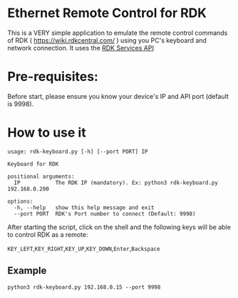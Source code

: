 # Ethernet Remote Control for RDK

This is a VERY simple application to emulate the remote control commands of RDK ( https://wiki.rdkcentral.com/ ) using you PC's keyboard and network connection. It uses the [RDK Services API](https://rdkcentral.github.io/rdkservices/#/README)

# Pre-requisites: #

Before start, please ensure you know your device's IP and API port (default is 9998).

# How to use it #


```
usage: rdk-keyboard.py [-h] [--port PORT] IP

Keyboard for RDK

positional arguments:
  IP           The RDK IP (mandatory). Ex: python3 rdk-keyboard.py 192.168.0.200

options:
  -h, --help   show this help message and exit
  --port PORT  RDK's Port number to connect (Default: 9998)
```

After starting the script, click on the shell and the following keys will be able to control RDK as a remote:

`KEY_LEFT`,`KEY_RIGHT`,`KEY_UP`,`KEY_DOWN`,`Enter`,`Backspace`

## Example ##

```
python3 rdk-keyboard.py 192.168.0.15 --port 9998
```
